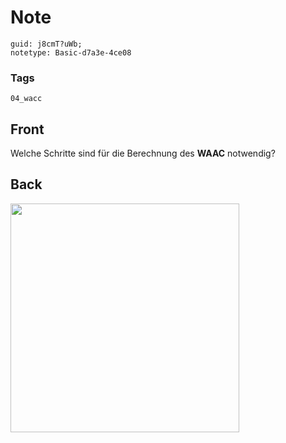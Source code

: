 # Note
```
guid: j8cmT?uWb;
notetype: Basic-d7a3e-4ce08
```

### Tags
```
04_wacc
```

## Front
<p>Welche Schritte sind für die Berechnung des <b>WAAC</b>
notwendig?

## Back
<p><img src="1KqGa2BpFU7PMTZWcGbb.png" style="width: 366px;">
